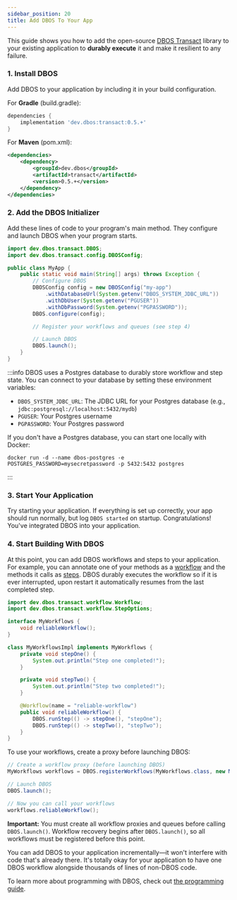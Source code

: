```yaml
---
sidebar_position: 20
title: Add DBOS To Your App
---
```


This guide shows you how to add the open-source [DBOS Transact](https://github.com/dbos-inc/dbos-transact-java) library to your existing application to **durably execute** it and make it resilient to any failure.

### 1. Install DBOS

Add DBOS to your application by including it in your build configuration.

For **Gradle** (build.gradle):
```groovy
dependencies {
    implementation 'dev.dbos:transact:0.5.+'
}
```

For **Maven** (pom.xml):
```xml
<dependencies>
    <dependency>
        <groupId>dev.dbos</groupId>
        <artifactId>transact</artifactId>
        <version>0.5.+</version>
    </dependency>
</dependencies>
```

### 2. Add the DBOS Initializer

Add these lines of code to your program's main method.
They configure and launch DBOS when your program starts.

```java
import dev.dbos.transact.DBOS;
import dev.dbos.transact.config.DBOSConfig;

public class MyApp {
    public static void main(String[] args) throws Exception {
        // Configure DBOS
        DBOSConfig config = new DBOSConfig("my-app")
            .withDatabaseUrl(System.getenv("DBOS_SYSTEM_JDBC_URL"))
            .withDbUser(System.getenv("PGUSER"))
            .withDbPassword(System.getenv("PGPASSWORD"));
        DBOS.configure(config);

        // Register your workflows and queues (see step 4)

        // Launch DBOS
        DBOS.launch();
    }
}
```

:::info
DBOS uses a Postgres database to durably store workflow and step state.
You can connect to your database by setting these environment variables:
- `DBOS_SYSTEM_JDBC_URL`: The JDBC URL for your Postgres database (e.g., `jdbc:postgresql://localhost:5432/mydb`)
- `PGUSER`: Your Postgres username
- `PGPASSWORD`: Your Postgres password

If you don't have a Postgres database, you can start one locally with Docker:
```shell
docker run -d --name dbos-postgres -e POSTGRES_PASSWORD=mysecretpassword -p 5432:5432 postgres
```
:::

### 3. Start Your Application

Try starting your application.
If everything is set up correctly, your app should run normally, but log `DBOS started` on startup.
Congratulations! You've integrated DBOS into your application.

### 4. Start Building With DBOS

At this point, you can add DBOS workflows and steps to your application.
For example, you can annotate one of your methods as a [workflow](./tutorials/workflow-tutorial.md) and the methods it calls as [steps](./tutorials/step-tutorial.md).
DBOS durably executes the workflow so if it is ever interrupted, upon restart it automatically resumes from the last completed step.

```java
import dev.dbos.transact.workflow.Workflow;
import dev.dbos.transact.workflow.StepOptions;

interface MyWorkflows {
    void reliableWorkflow();
}

class MyWorkflowsImpl implements MyWorkflows {
    private void stepOne() {
        System.out.println("Step one completed!");
    }

    private void stepTwo() {
        System.out.println("Step two completed!");
    }

    @Workflow(name = "reliable-workflow")
    public void reliableWorkflow() {
        DBOS.runStep(() -> stepOne(), "stepOne");
        DBOS.runStep(() -> stepTwo(), "stepTwo");
    }
}
```

To use your workflows, create a proxy before launching DBOS:

```java
// Create a workflow proxy (before launching DBOS)
MyWorkflows workflows = DBOS.registerWorkflows(MyWorkflows.class, new MyWorkflowsImpl());

// Launch DBOS
DBOS.launch();

// Now you can call your workflows
workflows.reliableWorkflow();
```

**Important:** You must create all workflow proxies and queues before calling `DBOS.launch()`.
Workflow recovery begins after `DBOS.launch()`, so all workflows must be registered before this point.

You can add DBOS to your application incrementally—it won't interfere with code that's already there.
It's totally okay for your application to have one DBOS workflow alongside thousands of lines of non-DBOS code.

To learn more about programming with DBOS, check out [the programming guide](./programming-guide.md).